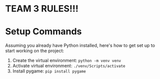 # TEAM 3 RULES!!!

# Setup Commands
Assuming you already have Python installed, here's how to get set up to start working on the project:

1. Create the virtual environment: `python -m venv venv`
2. Activate virtual environment: `./venv/Scripts/activate`
3. Install pygame: `pip install pygame`
